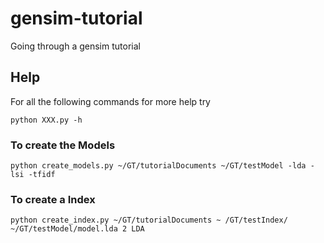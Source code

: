 # gensim-tutorial
Going through a gensim tutorial

## Help
For all the following commands for more help try
```
python XXX.py -h
```


### To create the Models
```
python create_models.py ~/GT/tutorialDocuments ~/GT/testModel -lda -lsi -tfidf
```

### To create a Index
```
python create_index.py ~/GT/tutorialDocuments ~ /GT/testIndex/ ~/GT/testModel/model.lda 2 LDA
```

